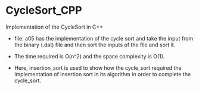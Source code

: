 # CycleSort_CPP
Implementation of the CycleSort in C++

- file: a05 has the implementation of the cycle sort and take the input from the binary (.dat) file and then sort the inputs of the file and sort it.

- The time required is O(n^2) and the space complexity is O(1).

- Here, insertion_sort is used to show how the cycle_sort required the implementation of insertion sort in its algorithm in order to complete the cycle_sort.
